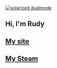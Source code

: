 [![solarized dualmode](https://imgur.com/kvemKsW)](#features)

Hi, I'm Rudy
----
[My site](https://realdiamond.github.io/)
----
[My Steam](http://steamcommunity.com/id/id187393908/)
----
